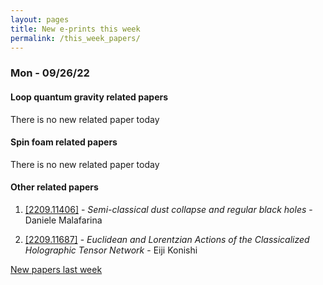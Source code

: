 ```yaml
---
layout: pages
title: New e-prints this week
permalink: /this_week_papers/
---
```




### Mon - 09/26/22

#### Loop quantum gravity related papers

There is no new related paper today 

#### Spin foam related papers

There is no new related paper today 



#### Other related papers

1. [[2209.11406]](https://arxiv.org/abs/2209.11406) - *Semi-classical dust collapse and regular black holes* - Daniele Malafarina

1. [[2209.11687]](https://arxiv.org/abs/2209.11687) - *Euclidean and Lorentzian Actions of the Classicalized Holographic Tensor  Network* - Eiji Konishi






[New papers last week]({{site.url}}/archived/weekly/pre-prints/2022/09/26/archived_weekly_papers.html)